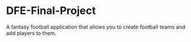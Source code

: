 # DFE-Final-Project
A fantasy football application that allows you to create football teams and add players to them.
